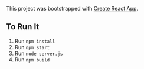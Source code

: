 This project was bootstrapped with [Create React App](https://github.com/facebookincubator/create-react-app).


## To Run It

1. Run `npm install`
2. Run `npm start`
3. Run `node server.js`
4. Run `npm build`



